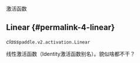激活函数

## Linear {#permalink-4-linear}

_class_`paddle.v2.activation.Linear`

线性激活函数（Identity激活函数别名）。貌似啥都不干？


